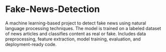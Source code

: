 # Fake-News-Detection
A machine learning-based project to detect fake news using natural language processing techniques. The model is trained on a labeled dataset of news articles and classifies content as real or fake. Includes data preprocessing, feature extraction, model training, evaluation, and deployment-ready code.
